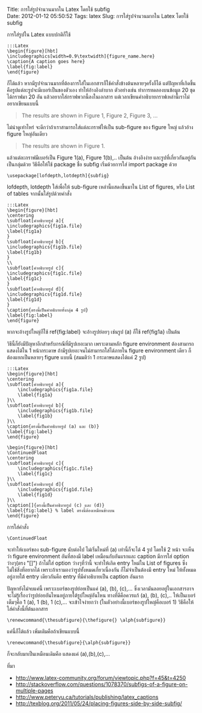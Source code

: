 Title: การใส่รูปจำนวนมากใน Latex โดยใช้ subfig  
Date: 2012-01-12 05:50:52
Tags: latex 
Slug: การใส่รูปจำนวนมากใน Latex โดยใช้ subfig  


การใส่รูปใน Latex แบบปกติก็ใช้

	:::Latex
	\begin{figure}[hbt]
	\includegraphics[width=0.9\textwidth]{figure_name.here}
	\caption{A caption goes here}
	\label{fig:label}
	\end{figure}

ก็ได้แล้ว หากมีรูปจำนวนมากที่ต้องการใส่ในเอกสารก็ใช้คำสั่งข้างต้นหลายๆครั้งก็ได้ แต่ปัญหาที่เกิดขึ้นคือรูปแต่ละรูปจะมีเบอร์เป็นของตัวเอง ทำให้อ้างอิงลำบาก ตัวอย่างเช่น ทำการทดลองบนข้อมูล 20 ชุด ได้กราฟมา 20 อัน แล้วอยากใส่กราฟพวกนี้ลงในเอกสาร แต่เวลาเขียนคำอธิบายกราฟเหล่านี้เราไม่อยากเขียนแบบนี้
<blockquote>The results are shown in Figure 1, Figure 2, Figure 3, ...</blockquote>
ไม่น่าดูเท่าไหร่ จะดีกว่าถ้าเราสามารถใส่แต่ละกราฟให้เป็น sub-figure ของ figure ใหญ่ แล้วอ้าง figure ใหญ่อันเดียว
<blockquote>The results are shown in Figure 1.</blockquote>
แล้วแต่ละกราฟมีเบอร์เป็น Figure 1(a), Figure 1(b),.. เป็นต้น อ้างอิงง่าย และรูปที่เกี่ยวกันอยู่กันเป็นกลุ่มด้วย วิธีคือให้ใช้ package ชื่อ subfig เริ่มด้วยการใส่ import package ด้วย

	\usepackage[lofdepth,lotdepth]{subfig} 

lofdepth, lotdepth ใส่เพื่อให้ sub-figure เหล่านี้แสดงขึ้นมาใน List of figures, หรือ List of tables จากนั้นใส่รูปด้วยคำสั่ง

	:::Latex
	\begin{figure}[hbt]
	\centering
	\subfloat[คำอธิบายรูป a]{
	\includegraphics{fig1a.file}
	\label{fig1a}
	}
	\subfloat[คำอธิบายรูป b]{
	\includegraphics{fig1b.file}
	\label{fig1b}
	}
	\\
	\subfloat[คำอธิบายรูป c]{
	\includegraphics{fig1c.file}
	\label{fig1c}
	}
	\subfloat[คำอธิบายรูป d]{
	\includegraphics{fig1d.file}
	\label{fig1d}
	}
	\caption{ตรงนี้เป็นคำอธิบายทั้งกลุ่ม 4 รูป}
	\label{fig:label}
	\end{figure}

หากจะอ้างรูปใหญ่ก็ใช้ ref{fig:label} จะอ้างรูปย่อยๆ เช่นรูป (a) ก็ใช้ ref{fig1a} เป็นต้น

วิธีนี้ก็ยังมีปัญหาอีกสำหรับกรณีที่มีรูปเยอะมาก เพราะตามหลัก figure environment ต้องสามารถแสดงได้ใน 1 หน้ากระดาษ ถ้ามีรูปเยอะจนไม่สามารถใส่ได้ภายใน figure environment เดียว ก็ต้องแยกเป็นหลายๆ figure แบบนี้ (สมมติว่า 1 กระดาษแสดงได้แค่ 2 รูป)

	:::Latex
	\begin{figure}[hbt]
	\centering
	\subfloat[คำอธิบายรูป a]{
		\includegraphics{fig1a.file}
		\label{fig1a}
	}\\
	\subfloat[คำอธิบายรูป b]{
		\includegraphics{fig1b.file}
		\label{fig1b}
	}\\
	\caption{ตรงนี้เป็นคำอธิบายรูป (a) และ (b)}
	\label{fig:label}
	\end{figure}

	\begin{figure}[hbt]
	\ContinuedFloat
	\centering
	\subfloat[คำอธิบายรูป c]{
		\includegraphics{fig1c.file}
		\label{fig1c}
	}\\
	\subfloat[คำอธิบายรูป d]{
		\includegraphics{fig1d.file}
		\label{fig1d}
	}\\
	\caption[]{ตรงนี้เป็นคำอธิบายรูป (c) และ (d)}
	\label{fig:label} % label ตรงนี้ต้องเหมือนข้างบน
	\end{figure}

การใส่คำสั่ง

	\ContinuedFloat

จะทำให้เบอร์ของ sub-figure นับต่อไป ไม่เริ่มใหม่ที่ (a) เท่านี้ก็จะได้ 4 รูป โดยใช้ 2 หน้า จะเห็นว่า figure environment อันที่สองมี label เหมือนกับอันแรกและ caption มีการใส่ option ว่างๆ(ตรง "[]") ถ้าไม่ใส่ option ว่างๆที่ว่านี้ จะทำให้เกิด entry ใหม่ใน List of figures ซึ่งไม่ใช่สิ่งที่อยากได้ เพราะถ้าเรามองว่ารูปทั้งหมดเกี่ยวเนื่องกัน ก็ไม่จำเป็นต้องมี entry ใหม่ ให้ทั้งหมดอยู่ภายใต้ entry เดียวกันคือ entry ที่มีคำอธิบายเป็น caption อันแรก

ปัญหายังไม่จบแค่นี้ เพราะเบอร์ของรูปย่อยเป็นแค่ (a), (b), (c),... ซึ่งเวลามันลอยอยู่ในเอกสารอาจจะไม่รู้เรื่องว่ารูปย่อยอันไหนอยู่ภายใต้รูปใหญ่อันไหน ทางที่ดีคือควรแก้ (a), (b), (c),.. ให้เป็นเบอร์เต็มๆคือ 1 (a), 1 (b), 1 (c),... จะเข้าใจง่ายกว่า (ในตัวอย่างนี้เบอร์ของรูปใหญ่คือเบอร์ 1) วิธีคือให้ใส่คำสั่งนี้ที่ต้นเอกสาร

	\renewcommand{\thesubfigure}{\thefigure{} \alph{subfigure}}

แค่นี้ก็ได้แล้ว เพิ่มเติมคือถ้าเขียนแบบนี้

	\renewcommand{\thesubfigure}{\alph{subfigure}}

ก็จะกลับมาเป็นเหมือนเดิมคือ แสดงแค่ (a),(b),(c),...

ที่มา
<ul>
	<li><a href="http://www.latex-community.org/forum/viewtopic.php?f=45&amp;t=4250">http://www.latex-community.org/forum/viewtopic.php?f=45&amp;t=4250</a></li>
	<li><a href="http://stackoverflow.com/questions/1078370/subfigs-of-a-figure-on-multiple-pages">http://stackoverflow.com/questions/1078370/subfigs-of-a-figure-on-multiple-pages</a></li>
	<li><a href="http://www.peteryu.ca/tutorials/publishing/latex_captions">http://www.peteryu.ca/tutorials/publishing/latex_captions</a></li>
	<li><a href="http://texblog.org/2011/05/24/placing-figures-side-by-side-subfig/">http://texblog.org/2011/05/24/placing-figures-side-by-side-subfig/</a></li>
</ul>
